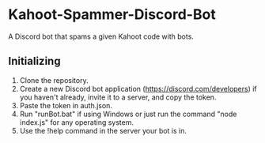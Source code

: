# Kahoot-Spammer-Discord-Bot
 A Discord bot that spams a given Kahoot code with bots.
## Initializing
1. Clone the repository.
2. Create a new Discord bot application (https://discord.com/developers) if you haven't already, invite it to a server, and copy the token.
3. Paste the token in auth.json.
4. Run "runBot.bat" if using Windows or just run the command "node index.js" for any operating system.
5. Use the !help command in the server your bot is in.

